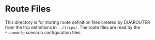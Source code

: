 # Route Files
This directory is for storing route definition files created by DUAROUTER from the trip definitions in `../trips/`.  The route files are read by the `*.sumocfg` scenario configuration files.